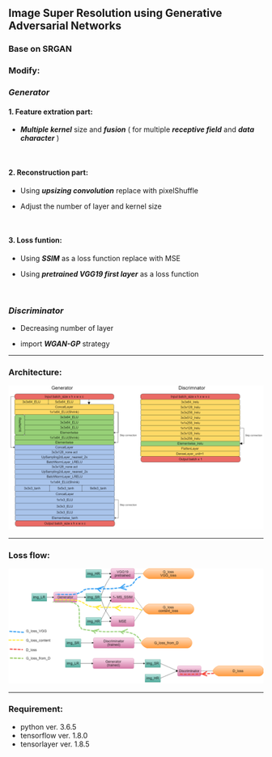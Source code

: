 ## Image Super Resolution using Generative Adversarial Networks

### Base on SRGAN

### Modify:

### *Generator*

#### 1. Feature extration part:

* ***Multiple kernel*** size and ***fusion*** ( for multiple ***receptive field*** and ***data character*** )

<br />

#### 2. Reconstruction part:

* Using ***upsizing convolution*** replace with pixelShuffle

* Adjust the number of layer and kernel size

<br />

#### 3. Loss funtion:

* Using ***SSIM*** as a loss function replace with MSE 

* Using ***pretrained VGG19 first layer*** as a loss function

<br />

### *Discriminator*

* Decreasing number of layer

* import ***WGAN-GP*** strategy
___


### Architecture:

![Architecture](/img/ESRGAN2m.png)

___

### Loss flow:

![LossFlow](/img/lossflowm.png)

___

### Requirement:

+ python ver. 3.6.5
+ tensorflow ver. 1.8.0
+ tensorlayer ver. 1.8.5


